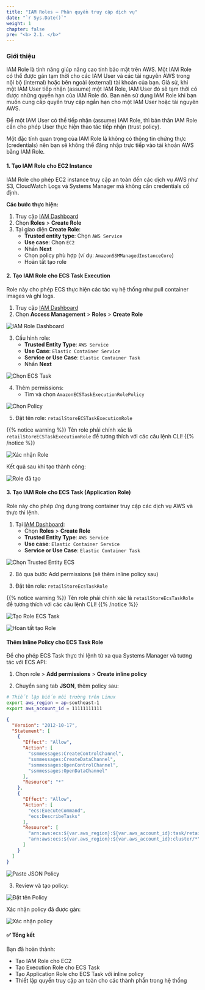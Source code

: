 ```yaml
---
title: "IAM Roles – Phân quyền truy cập dịch vụ"
date: "`r Sys.Date()`"
weight: 1
chapter: false
pre: "<b> 2.1. </b>"
---
```


### Giới thiệu

<!-- TODO: Thêm hình ảnh IAM Role -->
IAM Role là tính năng giúp nâng cao tính bảo mật trên AWS. Một IAM Role có thể được gán tạm thời cho các IAM User và các tài nguyên AWS trong nội bộ (internal) hoặc bên ngoài (external) tài khoản của bạn. Giả sử, khi một IAM User tiếp nhận (assume) một IAM Role, IAM User đó sẽ tạm thời có được những quyền hạn của IAM Role đó. Bạn nên sử dụng IAM Role khi bạn muốn cung cấp quyền truy cập ngắn hạn cho một IAM User hoặc tài nguyên AWS.

Để một IAM User có thể tiếp nhận (assume) IAM Role, thì bản thân IAM Role cần cho phép User thực hiện thao tác tiếp nhận (trust policy).

Một đặc tính quan trọng của IAM Role là không có thông tin chứng thực (credentials) nên bạn sẽ không thể đăng nhập trực tiếp vào tài khoản AWS bằng IAM Role.

#### 1. Tạo IAM Role cho EC2 Instance

IAM Role cho phép EC2 instance truy cập an toàn đến các dịch vụ AWS như S3, CloudWatch Logs và Systems Manager mà không cần credentials cố định.

**Các bước thực hiện:**

1. Truy cập [IAM Dashboard](https://console.aws.amazon.com/iam/home)
2. Chọn **Roles** > **Create Role**
3. Tại giao diện **Create Role**:
   - **Trusted entity type**: Chọn `AWS Service`
   - **Use case**: Chọn `EC2`
   - Nhấn **Next**
   - Chọn policy phù hợp (ví dụ: `AmazonSSMManagedInstanceCore`)
   - Hoàn tất tạo role

#### 2. Tạo IAM Role cho ECS Task Execution

Role này cho phép ECS thực hiện các tác vụ hệ thống như pull container images và ghi logs.

1. Truy cập [IAM Dashboard](https://console.aws.amazon.com/iam/home)
2. Chọn **Access Management** > **Roles** > **Create Role**

![IAM Role Dashboard](image.png)

3. Cấu hình role:
   - **Trusted Entity Type**: `AWS Service`
   - **Use Case**: `Elastic Container Service`
   - **Service or Use Case**: `Elastic Container Task`
   - Nhấn **Next**

![Chọn ECS Task](image-1.png)

4. Thêm permissions:
   - Tìm và chọn `AmazonECSTaskExecutionRolePolicy`

![Chọn Policy](image-2.png)

5. Đặt tên role: `retailStoreECSTaskExecutionRole`

{{% notice warning %}}
Tên role phải chính xác là `retailStoreECSTaskExecutionRole` để tương thích với các câu lệnh CLI!
{{% /notice %}}

![Xác nhận Role](image-3.png)

Kết quả sau khi tạo thành công:

![Role đã tạo](image-4.png)

#### 3. Tạo IAM Role cho ECS Task (Application Role)

Role này cho phép ứng dụng trong container truy cập các dịch vụ AWS và thực thi lệnh.

1. Tại [IAM Dashboard](https://console.aws.amazon.com/iam/home):
   - Chọn **Roles** > **Create Role**
   - **Trusted Entity Type**: `AWS Service`
   - **Use case**: `Elastic Container Service`
   - **Service or Use Case**: `Elastic Container Task`

![Chọn Trusted Entity ECS](image-5.png)

2. Bỏ qua bước Add permissions (sẽ thêm inline policy sau)

3. Đặt tên role: `retailStoreEcsTaskRole`

{{% notice warning %}}
Tên role phải chính xác là `retailStoreEcsTaskRole` để tương thích với các câu lệnh CLI!
{{% /notice %}}

![Tạo Role ECS Task](image-6.png)

![Hoàn tất tạo Role](image-7.png)

#### Thêm Inline Policy cho ECS Task Role

Để cho phép ECS Task thực thi lệnh từ xa qua Systems Manager và tương tác với ECS API:

1. Chọn role > **Add permissions** > **Create inline policy**

2. Chuyển sang tab **JSON**, thêm policy sau:

```bash
# Thiết lập biến môi trường trên Linux
export aws_region = ap-southeast-1
export aws_account_id = 11111111111
```

```json
{
  "Version": "2012-10-17",
  "Statement": [
    {
      "Effect": "Allow",
      "Action": [
        "ssmmessages:CreateControlChannel",
        "ssmmessages:CreateDataChannel", 
        "ssmmessages:OpenControlChannel",
        "ssmmessages:OpenDataChannel"
      ],
      "Resource": "*"
    },
    {
      "Effect": "Allow", 
      "Action": [
        "ecs:ExecuteCommand",
        "ecs:DescribeTasks"
      ],
      "Resource": [
        "arn:aws:ecs:${var.aws_region}:${var.aws_account_id}:task/retail-store-ecs-cluster/*",
        "arn:aws:ecs:${var.aws_region}:${var.aws_account_id}:cluster/*"
      ]
    }
  ]
}
```

![Paste JSON Policy](image-8.png)

3. Review và tạo policy:

![Đặt tên Policy](image-11.png)

Xác nhận policy đã được gán:

![Xác nhận policy](image-10.png)

#### ✅ Tổng kết

Bạn đã hoàn thành:
- Tạo IAM Role cho EC2 
- Tạo Execution Role cho ECS Task
- Tạo Application Role cho ECS Task với inline policy
- Thiết lập quyền truy cập an toàn cho các thành phần trong hệ thống